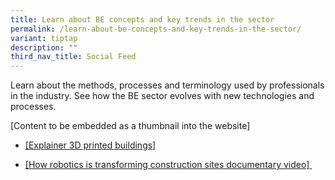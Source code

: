 ```yaml
---
title: Learn about BE concepts and key trends in the sector
permalink: /learn-about-be-concepts-and-key-trends-in-the-sector/
variant: tiptap
description: ""
third_nav_title: Social Feed
---
```

<p>Learn about the methods, processes and terminology used by professionals
in the industry. See how the BE sector evolves with new technologies and
processes.&nbsp;</p>
<p>[Content to be embedded as a thumbnail into the website]</p>
<ul>
<li>
<p><a href="https://www.facebook.com/share/p/19PQJ41cXM/" rel="noopener noreferrer nofollow" target="_blank"><u>[Explainer 3D printed buildings]</u></a>
</p>
</li>
<li>
<p><a href="https://www.facebook.com/share/v/1CPMZHa98b/" rel="noopener noreferrer nofollow" target="_blank"><u>[How robotics is transforming construction sites documentary video]</u></a><u> </u>&nbsp;</p>
</li>
</ul>
<p>
<br>
</p>